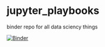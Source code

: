# jupyter_playbooks
binder repo for all data sciency things

[![Binder](https://mybinder.org/badge_logo.svg)](https://mybinder.org/v2/gh/estatheo/jupyter_playbooks/master)
